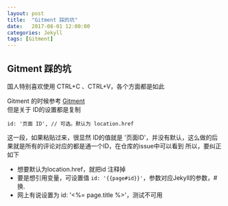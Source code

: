 ```yaml
---
layout: post
title:  "Gitment 踩的坑"
date:   2017-08-01 12:00:00
categories: Jekyll
tags: [Gitment]
---
```


## Gitment 踩的坑

国人特别喜欢使用 CTRL+C 、CTRL+V，各个方面都是如此   

Gitment 的时候参考 [Gitment](https://imsun.net/posts/gitment-introduction/)   
但是关于 ID的设置都是复制 
```
id: '页面 ID', // 可选。默认为 location.href
```
这一段，如果粘贴过来，很显然 ID的值就是 '页面ID'，并没有默认，这么做的后果就是所有的评论对应的都是通一个ID，在仓库的issue中可以看到
所以，要纠正如下  
* 想要默认为location.href，就把id 注释掉
* 要是想引用变量，可设置值 `id: '{{page#id}}'`，参数对应Jekyll的参数，#换. 
* 网上有说设置为 id: '<%= page.title %>'，测试不可用